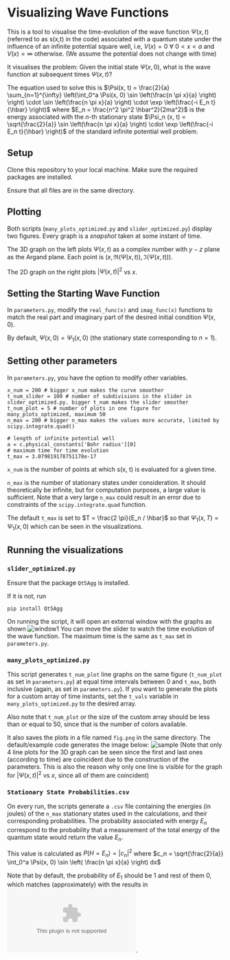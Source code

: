 # Visualizing Wave Functions
This is a tool to visualise the time-evolution of the wave function $\Psi(x, t)$ (referred to as s(x,t) in the code) associated with a quantum state under the influence of an infinite potential square well, i.e, $V(x) = 0 \ \forall \ 0 < x < a$ and $V(x) = \infty$ otherwise.
(We assume the potential does not change with time)

It visualises the problem: Given the initial state $\Psi(x, 0)$, what is the wave function at subsequent times $\Psi(x, t)$?

The equation used to solve this is $\Psi(x, t) = \frac{2}{a} \sum_{n=1}^{\infty} \left(\int_0^a \Psi(x, 0) \sin \left(\frac{n \pi x}{a} \right) \right) \cdot \sin \left(\frac{n \pi x}{a} \right) \cdot \exp \left(\frac{-i E_n t}{\hbar} \right)$ where $E_n = \frac{n^2 \pi^2 \hbar^2}{2ma^2}$ is the energy associated with the $n$-th stationary state $\Psi_n (x, t) = \sqrt{\frac{2}{a}} \sin \left(\frac{n \pi x}{a} \right) \cdot \exp \left(\frac{-i E_n t}{\hbar} \right)$ of the standard infinite potential well problem.

## Setup
Clone this repository to your local machine. Make sure the required packages are installed.

Ensure that all files are in the same directory.

## Plotting
Both scripts (`many_plots_optimized.py` and `slider_optimized.py`) display two figures. Every graph is a _snapshot_ taken at some instant of time.

The 3D graph on the left plots $\Psi(x, t)$ as a complex number with $y-z$ plane as the Argand plane. Each point is $(x, \Re (\Psi(x, t)), \Im (\Psi(x, t)))$.

The 2D graph on the right plots $|\Psi(x, t)|^2$ vs $x$.

## Setting the Starting Wave Function
In `parameters.py`, modify the `real_func(x)` and `imag_func(x)` functions to match the real part and imaginary part of the desired initial condition $\Psi(x, 0)$.

By default, $\Psi(x, 0) = \Psi_1 (x, 0)$ (the stationary state corresponding to $n=1$).

## Setting other parameters
In `parameters.py`, you have the option to modify other variables.
```
x_num = 200 # bigger x_num makes the curve smoother
t_num_slider = 100 # number of subdivisions in the slider in slider_optimized.py. bigger t_num makes the slider smoother
t_num_plot = 5 # number of plots in one figure for many_plots_optimized, maximum 50
n_max = 200 # bigger n_max makes the values more accurate, limited by scipy.integrate.quad()

# length of infinite potential well
a = c.physical_constants['Bohr radius'][0]
# maximum time for time evolution
t_max = 3.079819178751178e-17
```
`x_num` is the number of points at which s(x, t) is evaluated for a given time.

`n_max` is the number of stationary states under consideration. It should theoretically be infinite, but for computation purposes, a large value is sufficient. Note that a very large `n_max` could result in an error due to constraints of the `scipy.integrate.quad` function.

The default `t_max` is set to $T = \frac{2 \pi}{E_n / \hbar}$ so that $\Psi_1 (x, T) = \Psi_1 (x, 0)$ which can be seen in the visualizations.

## Running the visualizations
### `slider_optimized.py`
Ensure that the package `Qt5Agg` is installed.

If it is not, run 
```
pip install Qt5Agg
```

On running the script, it will open an external window with the graphs as shown
![window1](https://github.com/user-attachments/assets/8a6acb3d-0b73-4472-aedf-2a3594564d71)
You can move the slider to watch the time evolution of the wave function. The maximum time is the same as `t_max` set in `parameters.py`.

### `many_plots_optimized.py`
This script generates `t_num_plot` line graphs on the same figure (`t_num_plot` as set in `parameters.py`) at equal time intervals between 0 and `t_max`, both inclusive (again, as set in `parameters.py`).
If you want to generate the plots for a custom array of time instants, set the `t_vals` variable in `many_plots_optimized.py` to the desired array.

Also note that `t_num_plot` or the size of the custom array should be less than or equal to 50, since that is the number of colors available.

It also saves the plots in a file named `fig.png` in the same directory. The default/example code generates the image below:
![sample](https://github.com/user-attachments/assets/316353cc-3e55-4451-86a5-34b457aeb390)
(Note that only 4 line plots for the 3D graph can be seen since the first and last ones (according to time) are coincident due to the construction of the parameters. This is also the reason why only one line is visible for the graph for $|\Psi(x, t)|^2$ vs $x$, since all of them are coincident)

### `Stationary State Probabilities.csv`
On every run, the scripts generate a `.csv` file containing the energies (in joules) of the `n_max` stationary states used in the calculations, and their corresponding probabilities. The probability associated with energy $E_n$ correspond to the probability that a measurement of the total energy of the quantum state would return the value $E_n$.

This value is calculated as $P(H = E_n) = |c_n|^2$ where $c_n = \sqrt{\frac{2}{a}} \int_0^a \Psi(x, 0) \sin \left( \frac{n \pi x}{a} \right) dx$

Note that by default, the probability of $E_1$ should be 1 and rest of them 0, which matches (approximately) with the results in ![Stationary State Probabilities.csv](https://github.com/omeganebula4/schrodinger-wave-eqn/blob/master/Stationary%20State%20Probabilities.csv).
